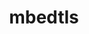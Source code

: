 ---
title: "mbedtls"
layout: cache
categories: [package, develop-2025-01-19]
meta: {"versions": ["2.28.9", "3.6.2"], "compilers": ["gcc@=11.4.0"], "oss": ["ubuntu22.04"], "platforms": ["linux"], "targets": ["x86_64_v3"], "stacks": ["e4s", "hep", "root", "tutorial"], "num_specs": 2, "num_specs_by_stack": {"tutorial": 1, "e4s": 1, "root": 2, "hep": 1}}
spec_details: [{"hash": "7cjrxzr6gvsly5jzpk6shggpoilyacag", "compiler": "gcc@=11.4.0", "versions": ["2.28.9"], "os": "ubuntu22.04", "platform": "linux", "target": "x86_64_v3", "variants": ["build_system=makefile", "build_type=Release", "libs=shared,static", "+pic"], "stacks": ["tutorial", "e4s", "root"], "size": "-", "tarball": "https://binaries.spack.io/develop-2025-01-19/build_cache/linux-ubuntu22.04-x86_64_v3/gcc-11.4.0/mbedtls-2.28.9/linux-ubuntu22.04-x86_64_v3-gcc-11.4.0-mbedtls-2.28.9-7cjrxzr6gvsly5jzpk6shggpoilyacag.spack"}, {"hash": "ozvown4dotv5dxdjacan2wl65yg5ll6b", "compiler": "gcc@=11.4.0", "versions": ["3.6.2"], "os": "ubuntu22.04", "platform": "linux", "target": "x86_64_v3", "variants": ["build_system=makefile", "build_type=Release", "libs=static", "~pic"], "stacks": ["hep", "root"], "size": "-", "tarball": "https://binaries.spack.io/develop-2025-01-19/build_cache/linux-ubuntu22.04-x86_64_v3/gcc-11.4.0/mbedtls-3.6.2/linux-ubuntu22.04-x86_64_v3-gcc-11.4.0-mbedtls-3.6.2-ozvown4dotv5dxdjacan2wl65yg5ll6b.spack"}]
---